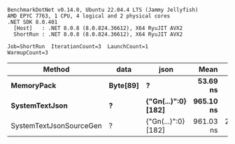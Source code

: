 ```

BenchmarkDotNet v0.14.0, Ubuntu 22.04.4 LTS (Jammy Jellyfish)
AMD EPYC 7763, 1 CPU, 4 logical and 2 physical cores
.NET SDK 8.0.401
  [Host]   : .NET 8.0.8 (8.0.824.36612), X64 RyuJIT AVX2
  ShortRun : .NET 8.0.8 (8.0.824.36612), X64 RyuJIT AVX2

Job=ShortRun  IterationCount=3  LaunchCount=1  
WarmupCount=3  

```
| Method                  | data     | json                | Mean      | Error      | StdDev    | Min       | Max       | Gen0   | Allocated |
|------------------------ |--------- |-------------------- |----------:|-----------:|----------:|----------:|----------:|-------:|----------:|
| **MemoryPack**              | **Byte[89]** | **?**                   |  **53.69 ns** |   **2.336 ns** |  **0.128 ns** |  **53.59 ns** |  **53.84 ns** | **0.0012** |     **104 B** |
| **SystemTextJson**          | **?**        | **{&quot;Gn(...)&quot;:0} [182]** | **965.10 ns** |  **17.599 ns** |  **0.965 ns** | **963.99 ns** | **965.70 ns** |      **-** |     **104 B** |
| SystemTextJsonSourceGen | ?        | {&quot;Gn(...)&quot;:0} [182] | 961.03 ns | 229.947 ns | 12.604 ns | 951.76 ns | 975.38 ns |      - |     104 B |
